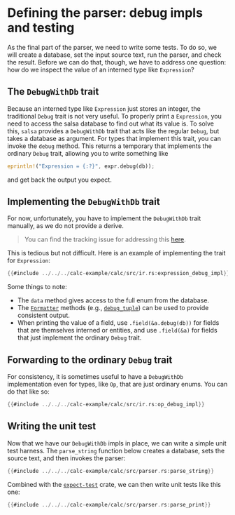 # Defining the parser: debug impls and testing

As the final part of the parser, we need to write some tests.
To do so, we will create a database, set the input source text, run the parser, and check the result.
Before we can do that, though, we have to address one question: how do we inspect the value of an interned type like `Expression`?

## The `DebugWithDb` trait

Because an interned type like `Expression` just stores an integer, the traditional `Debug` trait is not very useful.
To properly print a `Expression`, you need to access the salsa database to find out what its value is.
To solve this, `salsa` provides a `DebugWithDb` trait that acts like the regular `Debug`, but takes a database as argument.
For types that implement this trait, you can invoke the `debug` method.
This returns a temporary that implements the ordinary `Debug` trait, allowing you to write something like

```rust
eprintln!("Expression = {:?}", expr.debug(db));
```

and get back the output you expect.

## Implementing the `DebugWithDb` trait

For now, unfortunately, you have to implement the `DebugWithDb` trait manually, as we do not provide a derive.

> You can find the tracking issue for addressing this [here][debug_with_db_issue].

This is tedious but not difficult. Here is an example of implementing the trait for `Expression`:

```rust
{{#include ../../../calc-example/calc/src/ir.rs:expression_debug_impl}}
```

Some things to note:

- The `data` method gives access to the full enum from the database.
- The [`Formatter`] methods (e.g., [`debug_tuple`]) can be used to provide consistent output.
- When printing the value of a field, use `.field(&a.debug(db))` for fields that are themselves interned or entities, and use `.field(&a)` for fields that just implement the ordinary `Debug` trait.

[debug_with_db_issue]: https://github.com/salsa-rs/salsa/issues/317 
[`debug_tuple`]: https://doc.rust-lang.org/std/fmt/struct.Formatter.html#method.debug_tuple
[`formatter`]: https://doc.rust-lang.org/std/fmt/struct.Formatter.html#

## Forwarding to the ordinary `Debug` trait

For consistency, it is sometimes useful to have a `DebugWithDb` implementation even for types, like `Op`, that are just ordinary enums. You can do that like so:

```rust
{{#include ../../../calc-example/calc/src/ir.rs:op_debug_impl}}
```

## Writing the unit test

Now that we have our `DebugWithDb` impls in place, we can write a simple unit test harness.
The `parse_string` function below creates a database, sets the source text, and then invokes the parser:

```rust
{{#include ../../../calc-example/calc/src/parser.rs:parse_string}}
```

Combined with the [`expect-test`](https://crates.io/crates/expect-test) crate, we can then write unit tests like this one:

```rust
{{#include ../../../calc-example/calc/src/parser.rs:parse_print}}
```
